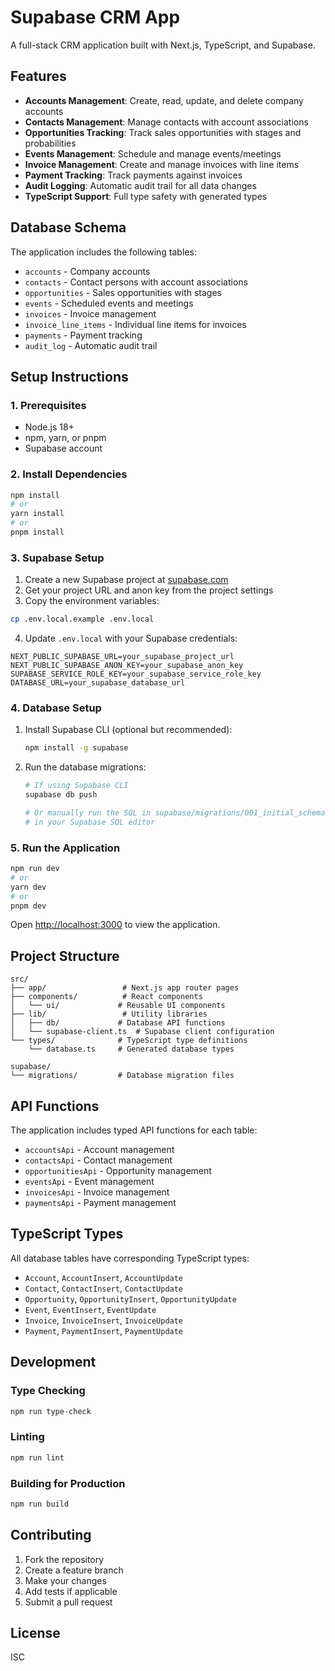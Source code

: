 # Supabase CRM App

A full-stack CRM application built with Next.js, TypeScript, and Supabase.

<!-- Trigger deployment: 2025-01-21 -->

## Features

- **Accounts Management**: Create, read, update, and delete company accounts
- **Contacts Management**: Manage contacts with account associations
- **Opportunities Tracking**: Track sales opportunities with stages and probabilities
- **Events Management**: Schedule and manage events/meetings
- **Invoice Management**: Create and manage invoices with line items
- **Payment Tracking**: Track payments against invoices
- **Audit Logging**: Automatic audit trail for all data changes
- **TypeScript Support**: Full type safety with generated types

## Database Schema

The application includes the following tables:

- `accounts` - Company accounts
- `contacts` - Contact persons with account associations
- `opportunities` - Sales opportunities with stages
- `events` - Scheduled events and meetings
- `invoices` - Invoice management
- `invoice_line_items` - Individual line items for invoices
- `payments` - Payment tracking
- `audit_log` - Automatic audit trail

## Setup Instructions

### 1. Prerequisites

- Node.js 18+ 
- npm, yarn, or pnpm
- Supabase account

### 2. Install Dependencies

```bash
npm install
# or
yarn install
# or
pnpm install
```

### 3. Supabase Setup

1. Create a new Supabase project at [supabase.com](https://supabase.com)
2. Get your project URL and anon key from the project settings
3. Copy the environment variables:

```bash
cp .env.local.example .env.local
```

4. Update `.env.local` with your Supabase credentials:

```env
NEXT_PUBLIC_SUPABASE_URL=your_supabase_project_url
NEXT_PUBLIC_SUPABASE_ANON_KEY=your_supabase_anon_key
SUPABASE_SERVICE_ROLE_KEY=your_supabase_service_role_key
DATABASE_URL=your_supabase_database_url
```

### 4. Database Setup

1. Install Supabase CLI (optional but recommended):
   ```bash
   npm install -g supabase
   ```

2. Run the database migrations:
   ```bash
   # If using Supabase CLI
   supabase db push
   
   # Or manually run the SQL in supabase/migrations/001_initial_schema.sql
   # in your Supabase SQL editor
   ```

### 5. Run the Application

```bash
npm run dev
# or
yarn dev
# or
pnpm dev
```

Open [http://localhost:3000](http://localhost:3000) to view the application.

## Project Structure

```
src/
├── app/                 # Next.js app router pages
├── components/          # React components
│   └── ui/             # Reusable UI components
├── lib/                 # Utility libraries
│   ├── db/             # Database API functions
│   └── supabase-client.ts  # Supabase client configuration
└── types/              # TypeScript type definitions
    └── database.ts     # Generated database types

supabase/
└── migrations/         # Database migration files
```

## API Functions

The application includes typed API functions for each table:

- `accountsApi` - Account management
- `contactsApi` - Contact management  
- `opportunitiesApi` - Opportunity management
- `eventsApi` - Event management
- `invoicesApi` - Invoice management
- `paymentsApi` - Payment management

## TypeScript Types

All database tables have corresponding TypeScript types:

- `Account`, `AccountInsert`, `AccountUpdate`
- `Contact`, `ContactInsert`, `ContactUpdate`
- `Opportunity`, `OpportunityInsert`, `OpportunityUpdate`
- `Event`, `EventInsert`, `EventUpdate`
- `Invoice`, `InvoiceInsert`, `InvoiceUpdate`
- `Payment`, `PaymentInsert`, `PaymentUpdate`

## Development

### Type Checking

```bash
npm run type-check
```

### Linting

```bash
npm run lint
```

### Building for Production

```bash
npm run build
```

## Contributing

1. Fork the repository
2. Create a feature branch
3. Make your changes
4. Add tests if applicable
5. Submit a pull request

## License

ISC
